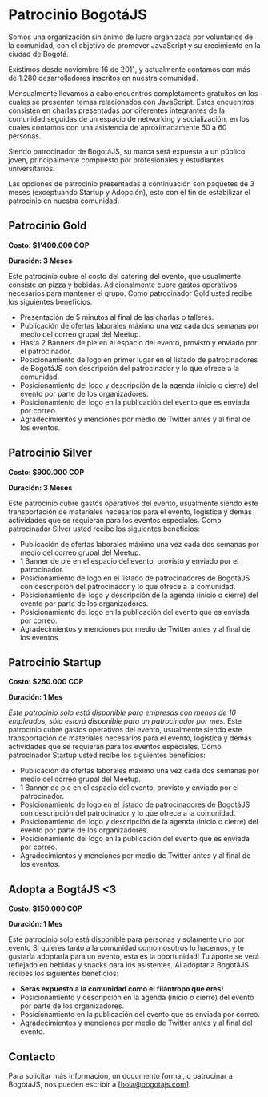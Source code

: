 # Patrocinio BogotáJS

Somos una organización sin ánimo de lucro organizada por voluntarios de la comunidad, con el objetivo de promover JavaScript y su crecimiento en la ciudad de Bogotá. 

Existimos desde noviembre 16 de 2011, y actualmente contamos con más de 1.280 desarrolladores inscritos en nuestra comunidad.

Mensualmente llevamos a cabo encuentros completamente gratuitos en los cuales se presentan temas relacionados con JavaScript. Estos encuentros consisten en charlas presentadas por diferentes integrantes de la comunidad seguidas de un espacio de networking y socialización, en los cuales contamos con una asistencia de aproximadamente 50 a 60 personas.

Siendo patrocinador de BogotáJS, su marca será expuesta a un público joven, principalmente compuesto por profesionales y estudiantes universitarios.

Las opciones de patrocinio presentadas a continuación son paquetes de 3 meses (exceptuando Startup y Adopción), esto con el fin de estabilizar el patrocinio en nuestra comunidad.


## Patrocinio Gold

**Costo: $1'400.000 COP**

**Duración: 3 Meses**

Este patrocinio cubre el costo del catering del evento, que usualmente consiste en pizza y bebidas. Adicionalmente cubre gastos operativos necesarios para mantener el grupo.
Como patrocinador Gold usted recibe los siguientes beneficios:
- Presentación de 5 minutos al final de las charlas o talleres.
- Publicación de ofertas laborales máximo una vez cada dos semanas por medio del correo grupal del Meetup.
- Hasta 2 Banners de pie en el espacio del evento, provisto y enviado por el patrocinador.
- Posicionamiento de logo en primer lugar en el listado de patrocinadores de BogotáJS con descripción del patrocinador y lo que ofrece a la comunidad.
- Posicionamiento del logo y descripción de la agenda (inicio o cierre) del evento por parte de los organizadores.
- Posicionamiento del logo en la publicación del evento que es enviada por correo.
- Agradecimientos y menciones por medio de Twitter antes y al final de los eventos.


## Patrocinio Silver

**Costo: $900.000 COP**

**Duración: 3 Meses**

Este patrocinio cubre gastos operativos del evento, usualmente siendo este transportación de materiales necesarios para el evento, logística y demás actividades que se requieran para los eventos especiales.
Como patrocinador Silver usted recibe los siguientes beneficios:
- Publicación de ofertas laborales máximo una vez cada dos semanas por medio del correo grupal del Meetup.
- 1 Banner de pie en el espacio del evento, provisto y enviado por el patrocinador.
- Posicionamiento de logo en el listado de patrocinadores de BogotáJS con descripción del patrocinador y lo que ofrece a la comunidad.
- Posicionamiento del logo y descripción de la agenda (inicio o cierre) del evento por parte de los organizadores.
- Posicionamiento del logo en la publicación del evento que es enviada por correo.
- Agradecimientos y menciones por medio de Twitter antes y al final de los eventos.


## Patrocinio Startup

**Costo: $250.000 COP**

**Duración: 1 Mes**

_Este patrocinio solo está disponible para empresas con menos de 10 empleados, sólo estará disponible para un patrocinador por mes._
Este patrocinio cubre gastos operativos del evento, usualmente siendo este transportación de materiales necesarios para el evento, logística y demás actividades que se requieran para los eventos especiales.
Como patrocinador Startup usted recibe los siguientes beneficios:
- Publicación de ofertas laborales máximo una vez cada dos semanas por medio del correo grupal del Meetup.
- 1 Banner de pie en el espacio del evento, provisto y enviado por el patrocinador.
- Posicionamiento de logo en el listado de patrocinadores de BogotáJS con descripción del patrocinador y lo que ofrece a la comunidad.
- Posicionamiento del logo y descripción de la agenda (inicio o cierre) del evento por parte de los organizadores.
- Posicionamiento del logo en la publicación del evento que es enviada por correo.
- Agradecimientos y menciones por medio de Twitter antes y al final de los eventos.


## Adopta a BogtáJS <3

**Costo: $150.000 COP**

**Duración: 1 Mes**

Este patrocinio solo está disponible para personas y solamente uno por evento
Si quieres tanto a la comunidad como nosotros lo hacemos, y te gustaría adoptarla para un evento, esta es la oportunidad! Tu aporte se verá reflejado en bebidas y snacks para los asistentes.
Al adoptar a BogotáJS recibes los siguientes beneficios:
- **Serás expuesto a la comunidad como el filántropo que eres!**
- Posicionamiento y descripción en la agenda (inicio o cierre) del evento por parte de los organizadores.
- Posicionamiento en la publicación del evento que es enviada por correo.
- Agradecimientos y menciones por medio de Twitter antes y al final del evento.


## Contacto
Para solicitar más información, un documento formal, o patrocinar a BogotáJS, nos pueden escribir a [hola@bogotajs.com].
